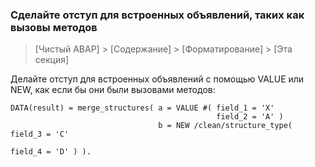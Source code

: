 ### Сделайте отступ для встроенных объявлений, таких как вызовы методов

> [Чистый ABAP] > [Содержание] > [Форматирование] > [Эта секция]

Делайте отступ для встроенных объявлений с помощью VALUE или NEW, как если бы они были вызовами методов:

```ABAP
DATA(result) = merge_structures( a = VALUE #( field_1 = 'X'
                                              field_2 = 'A' )
                                 b = NEW /clean/structure_type( field_3 = 'C'
                                                                field_4 = 'D' ) ).
```